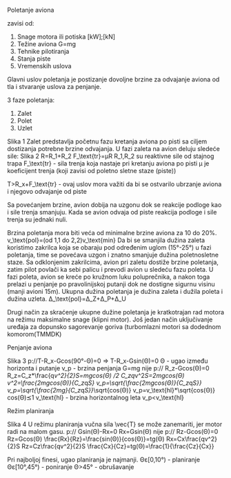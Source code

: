 Poletanje aviona

zavisi od:

1. Snage motora ili potiska [kW];[kN]
2. Težine aviona G=mg
3. Tehnike pilotiranja
4. Stanja piste
5. Vremenskih uslova

Glavni uslov poletanja je postizanje dovoljne brzine za odvajanje aviona od tla i stvaranje uslova za penjanje.

3 faze poletanja:

1. Zalet
2. Polet
3. Uzlet



Slika 1
Zalet predstavlja početnu fazu kretanja aviona po pisti sa ciljem dostizanja potrebne brzine odvajanja.
U fazi zaleta na avion deluju sledeće sile: Slika 2
R=R_1+R_2
F_\text{tr}=μR
R_1,R_2 su reaktivne sile od stajnog trapa
F_\text{tr} - sila trenja koja nastaje pri kretanju aviona po pisti
μ je koeficijent trenja (koji zavisi od poletno sletne staze (piste))

T>R_x+F_\text{tr} - ovaj uslov mora važiti da bi se ostvarilo ubrzanje aviona i njegovo odvajanje od piste

Sa povećanjem brzine, avion dobija na uzgonu dok se reakcije podloge kao i sile trenja smanjuju.
Kada se avion odvaja od piste reakcija podloge i sile trenja su jednaki nuli.

Brzina poletanja mora biti veća od minimalne brzine aviona za 10 do 20%.
v_\text{pol}=(od 1,1 do 2,2)v_\text{min}
Da bi se smanjila dužina zaleta koristimo zakrilca koja se obaraju pod određenim uglom (15°-25°) u fazi poletanja, time se povećava uzgon i znatno smanjuje dužina poletnosletne staze.
Sa odklonjenim zakrilcima, avion pri zaletu dostiže brzine poletanja, zatim pilot povlači ka sebi palicu i prevodi avion u sledeću fazu poleta.
U fazi poleta, avion se kreće po kružnom luku poluprečnika, a nakon toga prelazi u penjanje po pravolinijskoj putanji dok ne dostigne sigurnu visinu (manji avioni 15m). Ukupna dužina poletanja je dužina zaleta i dužila poleta i dužina uzleta.
Δ_\text{pol}=Δ_Z+Δ_P+Δ_U

Drugi način za skraćenje ukupne dužine poletanja je kratkotrajan rad motora na režimu maksimalne snage (klipni motor).
Još jedan način uključivanje uređaja za dopunsko sagorevanje goriva (turbomlazni motori sa dodednom komorom(TMMDK)

Penjanje aviona

Slika 3
p://T-R_x-Gcos(90°-Θ)=0 =>
T-R_x-Gsin(Θ)=0
Θ - ugao između horizonta i putanje
v_p - brzina penjanja
G=mg
nije p:// R_z-Gcos(Θ)=0
R_z=C_z*\frac{q*v^2}{2}S=mgcos(Θ)   /*2
C_z*q*v^2*S=2mgcos(Θ)
v^2=\frac{2mgcos(Θ)}{C_z*q*S}
v_p=\sqrt{\frac{2mgcos(Θ)}{C_z*q*S}}
v_p=\sqrt{\frac{2mg}{C_z*q*S}}*\sqrt{cos(Θ)}
v_p=v_\text{hl}*\sqrt{cos(Θ)}
cos(Θ)⪯1
v_\text{hl} - brzina horizontalnog leta
v_p<v_\text{hl}

Režim planiranja

Slika 4
U režimu planiranja vučna sila \vec{T} se može zanemariti, jer motor radi na malom gasu.
p:// Gsin(Θ)-Rx=0
Rx=Gsin(Θ)
nije p:// Rz-Gcos(Θ)=0
Rz=Gcos(Θ)
\frac{Rx}{Rz}=\frac{sin(Θ)}{cos(Θ)}=tg(Θ)
Rx=Cx\frac{qv^2}{2}S
Rz=Cz\frac{qv^2}{2}S
\frac{Cx}{Cz}=tg(Θ)=\frac{1}{\frac{Cz}{Cx}}

Pri najboljoj finesi, ugao planiranja je najmanji.
Θε[0,10°) - planiranje
Θε[10°,45°) - poniranje
Θ>45° - obrušavanje

